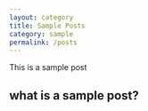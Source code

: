 ```yaml
---
layout: category
title: Sample Posts
category: sample
permalink: /posts
---
```


This is a sample post

## what is a sample post?